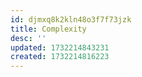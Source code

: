 ```yaml
---
id: djmxq8k2kln48o3f7f73jzk
title: Complexity
desc: ''
updated: 1732214843231
created: 1732214816223
---
```

